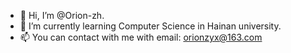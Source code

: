 - 👋 Hi, I’m @Orion-zh.
- 🌱 I’m currently learning Computer Science in Hainan university.
- 📫 You can contact with me with email: orionzyx@163.com
